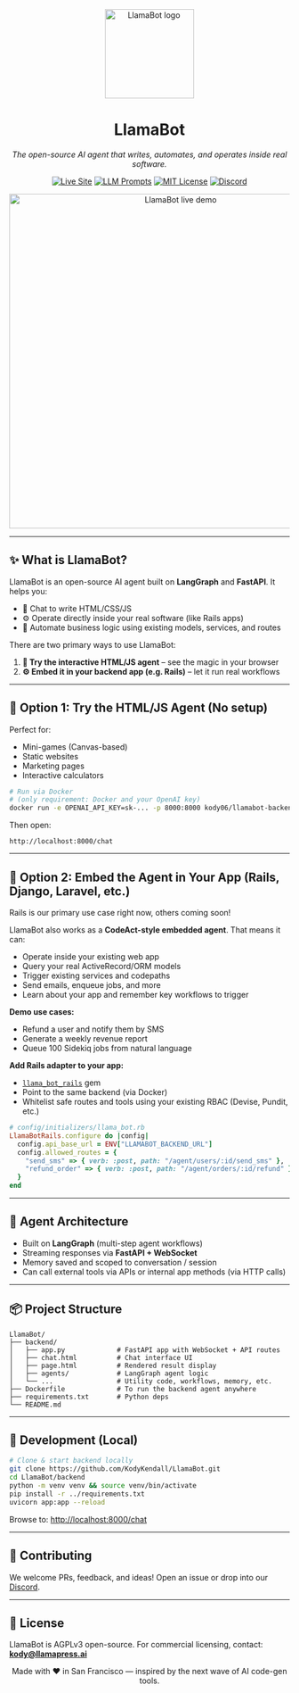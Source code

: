 <div align="center">

<img src="https://service-jobs-images.s3.us-east-2.amazonaws.com/7rl98t1weu387r43il97h6ipk1l7" width="160" alt="LlamaBot logo">

# **LlamaBot**

*The open-source AI agent that writes, automates, and operates inside real software.*

[![Live Site](https://img.shields.io/badge/Visit-LlamaPress.ai-brightgreen?style=for-the-badge\&logo=safari)](https://llamapress.ai)
[![LLM Prompts](https://img.shields.io/badge/LangSmith-Prompts-blue?style=for-the-badge\&logo=langchain)](https://smith.langchain.com/hub/llamabot)
[![MIT License](https://img.shields.io/github/license/KodyKendall/LlamaBot?style=for-the-badge)](LICENSE)
[![Discord](https://img.shields.io/badge/Join-Discord-7289DA?style=for-the-badge\&logo=discord\&logoColor=white)](https://discord.gg/HtVVSxrK)

<img src="https://llamapress-ai-image-uploads.s3.us-west-2.amazonaws.com/d7zial72abpkblr9n6lf8cov8lp4" width="600" alt="LlamaBot live demo">

</div>

---

## ✨ What is LlamaBot?

LlamaBot is an open-source AI agent built on **LangGraph** and **FastAPI**. It helps you:

* 💬 Chat to write HTML/CSS/JS
* ⚙️ Operate directly inside your real software (like Rails apps)
* 🔁 Automate business logic using existing models, services, and routes

There are two primary ways to use LlamaBot:

1. **🧪 Try the interactive HTML/JS agent** – see the magic in your browser
2. **⚙️ Embed it in your backend app (e.g. Rails)** – let it run real workflows

---

## 🚀 Option 1: Try the HTML/JS Agent (No setup)

Perfect for:

* Mini-games (Canvas-based)
* Static websites
* Marketing pages
* Interactive calculators

```bash
# Run via Docker
# (only requirement: Docker and your OpenAI key)
docker run -e OPENAI_API_KEY=sk-... -p 8000:8000 kody06/llamabot-backend
```

Then open:

```
http://localhost:8000/chat
```

---

## 🧩 Option 2: Embed the Agent in Your App (Rails, Django, Laravel, etc.) 
Rails is our primary use case right now, others coming soon!

LlamaBot also works as a **CodeAct-style embedded agent**. That means it can:

* Operate inside your existing web app
* Query your real ActiveRecord/ORM models
* Trigger existing services and codepaths
* Send emails, enqueue jobs, and more
* Learn about your app and remember key workflows to trigger

**Demo use cases:**

* Refund a user and notify them by SMS
* Generate a weekly revenue report
* Queue 100 Sidekiq jobs from natural language

**Add Rails adapter to your app:**

* [`llama_bot_rails`](https://github.com/kodykendall/llama_bot_rails) gem
* Point to the same backend (via Docker)
* Whitelist safe routes and tools using your existing RBAC (Devise, Pundit, etc.)

```rb
# config/initializers/llama_bot.rb
LlamaBotRails.configure do |config|
  config.api_base_url = ENV["LLAMABOT_BACKEND_URL"]
  config.allowed_routes = {
    "send_sms" => { verb: :post, path: "/agent/users/:id/send_sms" },
    "refund_order" => { verb: :post, path: "/agent/orders/:id/refund" }
  }
end
```

---

## 🧠 Agent Architecture

* Built on **LangGraph** (multi-step agent workflows)
* Streaming responses via **FastAPI + WebSocket**
* Memory saved and scoped to conversation / session
* Can call external tools via APIs or internal app methods (via HTTP calls)

---

## 📦 Project Structure

```
LlamaBot/
├── backend/
│   ├── app.py             # FastAPI app with WebSocket + API routes
│   ├── chat.html          # Chat interface UI
│   ├── page.html          # Rendered result display
│   ├── agents/            # LangGraph agent logic
│   └── ...                # Utility code, workflows, memory, etc.
├── Dockerfile             # To run the backend agent anywhere
├── requirements.txt       # Python deps
└── README.md
```

---

## 🔧 Development (Local)

```bash
# Clone & start backend locally
git clone https://github.com/KodyKendall/LlamaBot.git
cd LlamaBot/backend
python -m venv venv && source venv/bin/activate
pip install -r ../requirements.txt
uvicorn app:app --reload
```

Browse to: [http://localhost:8000/chat](http://localhost:8000/chat)

---

## 🤝 Contributing

We welcome PRs, feedback, and ideas! Open an issue or drop into our [Discord](https://discord.gg/HtVVSxrK).

---

## 📜 License

LlamaBot is AGPLv3 open-source. For commercial licensing, contact: **[kody@llamapress.ai](mailto:kody@llamapress.ai)**

<div align="center">
Made with ❤️ in San Francisco — inspired by the next wave of AI code-gen tools.
</div>
